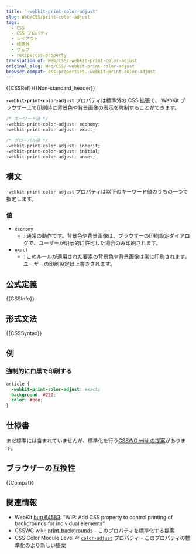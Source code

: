 ```yaml
---
title: '-webkit-print-color-adjust'
slug: Web/CSS/print-color-adjust
tags:
  - CSS
  - CSS プロパティ
  - レイアウト
  - 標準外
  - ウェブ
  - recipe:css-property
translation_of: Web/CSS/-webkit-print-color-adjust
original_slug: Web/CSS/-webkit-print-color-adjust
browser-compat: css.properties.-webkit-print-color-adjust
---
```

{{CSSRef}}{{Non-standard_header}}

**`-webkit-print-color-adjust`** プロパティは標準外の CSS 拡張で、 WebKit ブラウザー上で印刷時に背景色や背景画像の表示を強制することができます。

```css
/* キーワード値 */
-webkit-print-color-adjust: economy;
-webkit-print-color-adjust: exact;

/* グローバル値 */
-webkit-print-color-adjust: inherit;
-webkit-print-color-adjust: initial;
-webkit-print-color-adjust: unset;
```

## 構文

`-webkit-print-color-adjust` プロパティは以下のキーワード値のうちの一つで指定します。

### 値

- `economy`
  - : 通常の動作です。背景色や背景画像は、ブラウザーの印刷設定ダイアログで、ユーザーが明示的に許可した場合のみ印刷されます。
- `exact`
  - : このルールが適用された要素の背景色や背景画像は常に印刷されます。ユーザーの印刷設定は上書きされます。

## 公式定義

{{CSSInfo}}

## 形式文法

{{CSSSyntax}}

## 例

### 強制的に白黒で印刷する

```css
article {
  -webkit-print-color-adjust: exact;
  background: #222;
  color: #eee;
}
```

## 仕様書

まだ標準には含まれていませんが、標準化を行う[CSSWG wiki の提案](https://wiki.csswg.org/ideas/print-backgrounds)があります。

## ブラウザーの互換性

{{Compat}}

## 関連情報

- WebKit [bug 64583](https://bugs.webkit.org/show_bug.cgi?id=64583): "WIP: Add CSS property to control printing of backgrounds for individual elements"
- CSSWG wiki: [print-backgrounds](https://wiki.csswg.org/ideas/print-backgrounds) - このプロパティを標準化する提案
- CSS Color Module Level 4: [`color-adjust`](https://drafts.csswg.org/css-color-4/#color-adjust) プロパティ - このプロパティの標準化のより新しい提案
